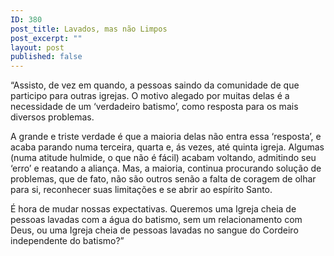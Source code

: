 ```yaml
---
ID: 380
post_title: Lavados, mas não Limpos
post_excerpt: ""
layout: post
published: false
---
```

“Assisto, de vez em quando, a pessoas saindo da comunidade de que participo para outras igrejas. O motivo alegado por muitas delas é a necessidade de um ‘verdadeiro batismo’, como resposta para os mais diversos problemas.

A grande e triste verdade é que a maioria delas não entra essa ‘resposta’, e acaba parando numa terceira, quarta e, ás vezes, até quinta igreja. Algumas (numa atitude hulmide, o que não é fácil) acabam voltando, admitindo seu ‘erro’ e reatando a aliança. Mas, a maioria, continua procurando solução de problemas, que de fato, não são outros senão a falta de coragem de olhar para si, reconhecer suas limitações e se abrir ao espírito Santo.

É hora de mudar nossas expectativas. Queremos uma Igreja cheia de pessoas lavadas com a água do batismo, sem um relacionamento com Deus, ou uma Igreja cheia de pessoas lavadas no sangue do Cordeiro independente do batismo?”